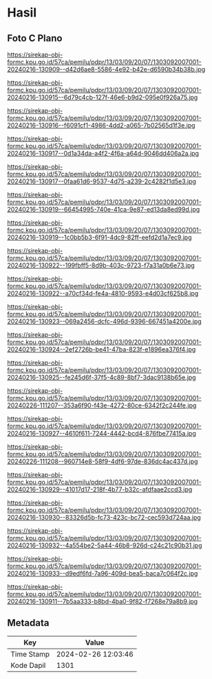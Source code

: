 # Hasil

## Foto C Plano

https://sirekap-obj-formc.kpu.go.id/57ca/pemilu/pdpr/13/03/09/20/07/1303092007001-20240216-130909--d42d6ae8-5586-4e92-b42e-d6590b34b38b.jpg

https://sirekap-obj-formc.kpu.go.id/57ca/pemilu/pdpr/13/03/09/20/07/1303092007001-20240216-130915--6d79c4cb-127f-46e6-b9d2-095e0f926a75.jpg

https://sirekap-obj-formc.kpu.go.id/57ca/pemilu/pdpr/13/03/09/20/07/1303092007001-20240216-130916--f6091cf1-4986-4dd2-a065-7b02565d1f3e.jpg

https://sirekap-obj-formc.kpu.go.id/57ca/pemilu/pdpr/13/03/09/20/07/1303092007001-20240216-130917--0d1a34da-a4f2-4f6a-a64d-9046dd406a2a.jpg

https://sirekap-obj-formc.kpu.go.id/57ca/pemilu/pdpr/13/03/09/20/07/1303092007001-20240216-130917--0faa61d6-9537-4d75-a239-2c4282f1d5e3.jpg

https://sirekap-obj-formc.kpu.go.id/57ca/pemilu/pdpr/13/03/09/20/07/1303092007001-20240216-130919--66454995-740e-41ca-9e87-ed13da8ed99d.jpg

https://sirekap-obj-formc.kpu.go.id/57ca/pemilu/pdpr/13/03/09/20/07/1303092007001-20240216-130919--1c0bb5b3-6f91-4dc9-82ff-eefd2d1a7ec9.jpg

https://sirekap-obj-formc.kpu.go.id/57ca/pemilu/pdpr/13/03/09/20/07/1303092007001-20240216-130922--199fbff5-8d9b-403c-9723-f7a31a0b6e73.jpg

https://sirekap-obj-formc.kpu.go.id/57ca/pemilu/pdpr/13/03/09/20/07/1303092007001-20240216-130922--a70cf34d-fe4a-4810-9593-e4d03cf625b8.jpg

https://sirekap-obj-formc.kpu.go.id/57ca/pemilu/pdpr/13/03/09/20/07/1303092007001-20240216-130923--069a2456-dcfc-496d-9396-667451a4200e.jpg

https://sirekap-obj-formc.kpu.go.id/57ca/pemilu/pdpr/13/03/09/20/07/1303092007001-20240216-130924--2ef2726b-be41-47ba-823f-e1896ea376f4.jpg

https://sirekap-obj-formc.kpu.go.id/57ca/pemilu/pdpr/13/03/09/20/07/1303092007001-20240216-130925--fe245d6f-37f5-4c89-8bf7-3dac9138b65e.jpg

https://sirekap-obj-formc.kpu.go.id/57ca/pemilu/pdpr/13/03/09/20/07/1303092007001-20240226-111207--353a6f90-f43e-4272-80ce-6342f2c244fe.jpg

https://sirekap-obj-formc.kpu.go.id/57ca/pemilu/pdpr/13/03/09/20/07/1303092007001-20240216-130927--4610f611-7244-4442-bcd4-876fbe77415a.jpg

https://sirekap-obj-formc.kpu.go.id/57ca/pemilu/pdpr/13/03/09/20/07/1303092007001-20240226-111208--960714e8-58f9-4df6-97de-836dc4ac437d.jpg

https://sirekap-obj-formc.kpu.go.id/57ca/pemilu/pdpr/13/03/09/20/07/1303092007001-20240216-130929--41017d17-218f-4b77-b32c-afdfaae2ccd3.jpg

https://sirekap-obj-formc.kpu.go.id/57ca/pemilu/pdpr/13/03/09/20/07/1303092007001-20240216-130930--83326d5b-fc73-423c-bc72-cec593d724aa.jpg

https://sirekap-obj-formc.kpu.go.id/57ca/pemilu/pdpr/13/03/09/20/07/1303092007001-20240216-130932--4a554be2-5a44-46b8-926d-c24c21c90b31.jpg

https://sirekap-obj-formc.kpu.go.id/57ca/pemilu/pdpr/13/03/09/20/07/1303092007001-20240216-130933--d9edf6fd-7a96-409d-bea5-baca7c064f2c.jpg

https://sirekap-obj-formc.kpu.go.id/57ca/pemilu/pdpr/13/03/09/20/07/1303092007001-20240216-130911--7b5aa333-b8bd-4ba0-9f82-f7268e79a8b9.jpg


## Metadata

| Key        | Value               |
| ---------- | ------------------- |
| Time Stamp | 2024-02-26 12:03:46 |
| Kode Dapil | 1301                |



